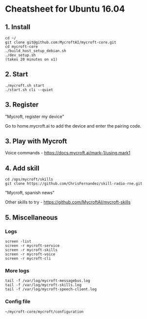 # Cheatsheet for Ubuntu 16.04

## 1. Install
```
cd ~/
git clone git@github.com:MycroftAI/mycroft-core.git
cd mycroft-core
./build_host_setup_debian.sh
./dev_setup.sh
(takes 20 minutes on x1)
```

## 2. Start
```
./mycroft.sh start
./start.sh cli --quiet
```

## 3. Register
"Mycroft, register my device"

Go to home.mycroft.ai to add the device and enter the pairing code.

## 3. Play with Mycroft
Voice commands - https://docs.mycroft.ai/mark-1/using.mark1

## 4. Add skill
```
cd /ops/mycroft/skills
git clone https://github.com/ChrisFernandez/skill-radio-rne.git
```

"Mycroft, spanish news"

Other skills to try - https://github.com/MycroftAI/mycroft-skills

## 5. Miscellaneous

### Logs
```
screen -list
screen -r mycroft-service
screen -r mycroft-skills
screen -r mycroft-voice
screen -r mycroft-cli
```

### More logs

```
tail -f /var/log/mycroft-messagebus.log
tail -f /var/log/mycroft-skills.log
tail -f /var/log/mycroft-speech-client.log
```

### Config file
```
~/mycroft-core/mycroft/configuration
```
